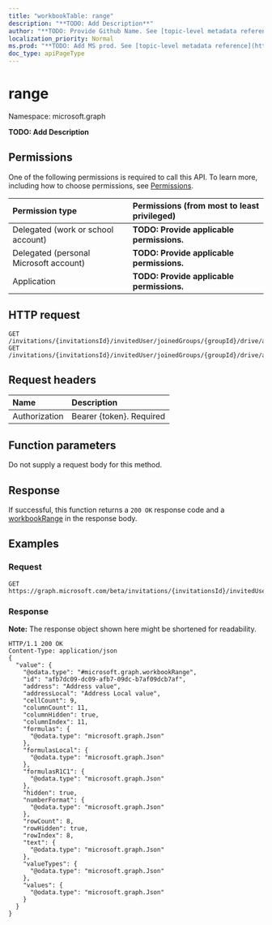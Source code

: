 ```yaml
---
title: "workbookTable: range"
description: "**TODO: Add Description**"
author: "**TODO: Provide Github Name. See [topic-level metadata reference](https://msgo.azurewebsites.net/add/document/guidelines/metadata.html#topic-level-metadata)**"
localization_priority: Normal
ms.prod: "**TODO: Add MS prod. See [topic-level metadata reference](https://msgo.azurewebsites.net/add/document/guidelines/metadata.html#topic-level-metadata)**"
doc_type: apiPageType
---
```


# range

Namespace: microsoft.graph

**TODO: Add Description**

## Permissions
One of the following permissions is required to call this API. To learn more, including how to choose permissions, see [Permissions](/concepts/permissions-reference.md).

|Permission type|Permissions (from most to least privileged)|
|:---|:---|
|Delegated (work or school account)|**TODO: Provide applicable permissions.**|
|Delegated (personal Microsoft account)|**TODO: Provide applicable permissions.**|
|Application|**TODO: Provide applicable permissions.**|

## HTTP request
<!-- {
  "blockType": "ignored"
}
-->
``` http
GET /invitations/{invitationsId}/invitedUser/joinedGroups/{groupId}/drive/activities/{itemActivityOLDId}/driveItem/workbook/tables/{workbookTableId}/range
GET /invitations/{invitationsId}/invitedUser/joinedGroups/{groupId}/drive/activities/{itemActivityOLDId}/driveItem/workbook/names/{workbookNamedItemId}/worksheet/tables/{workbookTableId}/range
```

## Request headers
|Name|Description|
|:---|:---|
|Authorization|Bearer {token}. Required|

## Function parameters
Do not supply a request body for this method.

## Response
If successful, this function returns a `200 OK` response code and a [workbookRange](../resources/workbookrange.md) in the response body.

## Examples

### Request
<!-- {
  "blockType": "request",
  "name": "workbooktable_range"
}
-->
``` http
GET https://graph.microsoft.com/beta/invitations/{invitationsId}/invitedUser/joinedGroups/{groupId}/drive/activities/{itemActivityOLDId}/driveItem/workbook/tables/{workbookTableId}/range
```

### Response
**Note:** The response object shown here might be shortened for readability.
<!-- {
  "blockType": "response",
  "truncated": true,
  "@odata.type": "microsoft.graph.workbookrange"
}
-->
``` http
HTTP/1.1 200 OK
Content-Type: application/json
{
  "value": {
    "@odata.type": "#microsoft.graph.workbookRange",
    "id": "afb7dc09-dc09-afb7-09dc-b7af09dcb7af",
    "address": "Address value",
    "addressLocal": "Address Local value",
    "cellCount": 9,
    "columnCount": 11,
    "columnHidden": true,
    "columnIndex": 11,
    "formulas": {
      "@odata.type": "microsoft.graph.Json"
    },
    "formulasLocal": {
      "@odata.type": "microsoft.graph.Json"
    },
    "formulasR1C1": {
      "@odata.type": "microsoft.graph.Json"
    },
    "hidden": true,
    "numberFormat": {
      "@odata.type": "microsoft.graph.Json"
    },
    "rowCount": 8,
    "rowHidden": true,
    "rowIndex": 8,
    "text": {
      "@odata.type": "microsoft.graph.Json"
    },
    "valueTypes": {
      "@odata.type": "microsoft.graph.Json"
    },
    "values": {
      "@odata.type": "microsoft.graph.Json"
    }
  }
}
```

